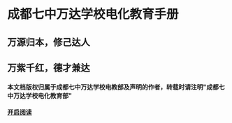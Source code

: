 # 成都七中万达学校电化教育手册

## 万源归本，修己达人

## 万紫千红，德才兼达

#### **本文档版权归属于成都七中万达学校电教部及声明的作者，转载时请注明"成都七中万达学校电化教育部"**

[**开启阅读**](README.md)
